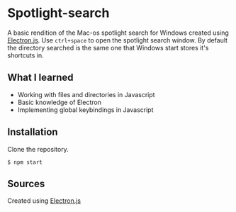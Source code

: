 # Spotlight-search

A basic rendition of the Mac-os spotlight search for Windows created using [Electron.js](https://electronjs.org/). Use `ctrl+space` to open the spotlight search window. By default the directory searched is the same one that Windows start stores it's shortcuts in.

## What I learned

* Working with files and directories in Javascript
* Basic knowledge of Electron
* Implementing global keybindings in Javascript

## Installation

Clone the repository.

```
$ npm start
```

## Sources

Created using [Electron.js](https://chrome.google.com/webstore/detail/ublock-origin/cjpalhdlnbpafiamejdnhcphjbkeiagm)
